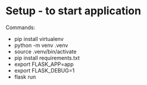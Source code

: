 # Setup - to start application
Commands: 
 * pip install virtualenv
 * python -m venv .venv
 * source .venv/bin/activate
 * pip install requirements.txt
 * export FLASK_APP=app
 * export FLASK_DEBUG=1
 * flask run
 